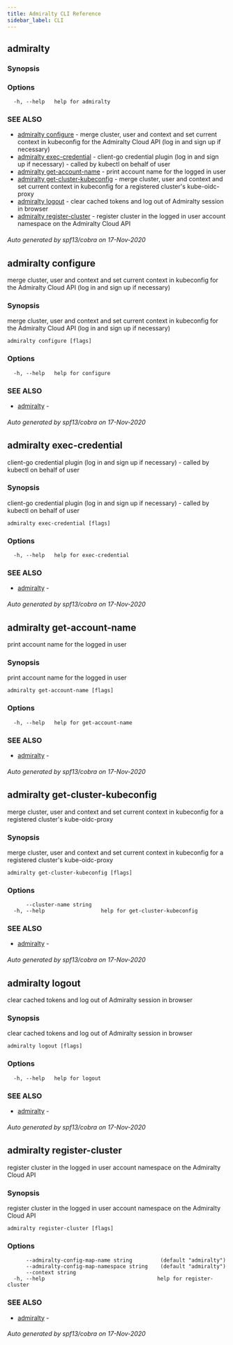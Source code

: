 ```yaml
---
title: Admiralty CLI Reference
sidebar_label: CLI
---
```


## admiralty



### Synopsis



### Options

```
  -h, --help   help for admiralty
```

### SEE ALSO

* [admiralty configure](#admiralty-configure)	 - merge cluster, user and context and set current context in kubeconfig for the Admiralty Cloud API (log in and sign up if necessary)
* [admiralty exec-credential](#admiralty-exec-credential)	 - client-go credential plugin (log in and sign up if necessary) - called by kubectl on behalf of user
* [admiralty get-account-name](#admiralty-get-account-name)	 - print account name for the logged in user
* [admiralty get-cluster-kubeconfig](#admiralty-get-cluster-kubeconfig)	 - merge cluster, user and context and set current context in kubeconfig for a registered cluster's kube-oidc-proxy
* [admiralty logout](#admiralty-logout)	 - clear cached tokens and log out of Admiralty session in browser
* [admiralty register-cluster](#admiralty-register-cluster)	 - register cluster in the logged in user account namespace on the Admiralty Cloud API

###### Auto generated by spf13/cobra on 17-Nov-2020
## admiralty configure

merge cluster, user and context and set current context in kubeconfig for the Admiralty Cloud API (log in and sign up if necessary)

### Synopsis

merge cluster, user and context and set current context in kubeconfig for the Admiralty Cloud API (log in and sign up if necessary)

```
admiralty configure [flags]
```

### Options

```
  -h, --help   help for configure
```

### SEE ALSO

* [admiralty](#admiralty)	 - 

###### Auto generated by spf13/cobra on 17-Nov-2020
## admiralty exec-credential

client-go credential plugin (log in and sign up if necessary) - called by kubectl on behalf of user

### Synopsis

client-go credential plugin (log in and sign up if necessary) - called by kubectl on behalf of user

```
admiralty exec-credential [flags]
```

### Options

```
  -h, --help   help for exec-credential
```

### SEE ALSO

* [admiralty](#admiralty)	 - 

###### Auto generated by spf13/cobra on 17-Nov-2020
## admiralty get-account-name

print account name for the logged in user

### Synopsis

print account name for the logged in user

```
admiralty get-account-name [flags]
```

### Options

```
  -h, --help   help for get-account-name
```

### SEE ALSO

* [admiralty](#admiralty)	 - 

###### Auto generated by spf13/cobra on 17-Nov-2020
## admiralty get-cluster-kubeconfig

merge cluster, user and context and set current context in kubeconfig for a registered cluster's kube-oidc-proxy

### Synopsis

merge cluster, user and context and set current context in kubeconfig for a registered cluster's kube-oidc-proxy

```
admiralty get-cluster-kubeconfig [flags]
```

### Options

```
      --cluster-name string   
  -h, --help                  help for get-cluster-kubeconfig
```

### SEE ALSO

* [admiralty](#admiralty)	 - 

###### Auto generated by spf13/cobra on 17-Nov-2020
## admiralty logout

clear cached tokens and log out of Admiralty session in browser

### Synopsis

clear cached tokens and log out of Admiralty session in browser

```
admiralty logout [flags]
```

### Options

```
  -h, --help   help for logout
```

### SEE ALSO

* [admiralty](#admiralty)	 - 

###### Auto generated by spf13/cobra on 17-Nov-2020
## admiralty register-cluster

register cluster in the logged in user account namespace on the Admiralty Cloud API

### Synopsis

register cluster in the logged in user account namespace on the Admiralty Cloud API

```
admiralty register-cluster [flags]
```

### Options

```
      --admiralty-config-map-name string         (default "admiralty")
      --admiralty-config-map-namespace string    (default "admiralty")
      --context string                          
  -h, --help                                    help for register-cluster
```

### SEE ALSO

* [admiralty](#admiralty)	 - 

###### Auto generated by spf13/cobra on 17-Nov-2020
